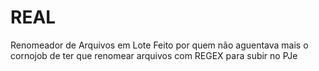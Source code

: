 # REAL
Renomeador de Arquivos em Lote
Feito por quem não aguentava mais o cornojob de ter que renomear arquivos com REGEX para subir no PJe

